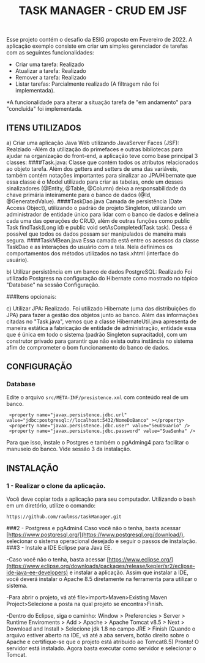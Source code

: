<p align="center">
    <h1 align="center">TASK MANAGER - CRUD EM JSF</h1>
    <br>
</p>

Esse projeto contém o desafio da ESIG proposto em Fevereiro de 2022.
A aplicação exemplo consiste em criar um simples gerenciador de tarefas
com as seguintes funcionalidades:
- Criar uma tarefa: Realizado
- Atualizar a tarefa: Realizado
- Remover a tarefa: Realizado
- Listar tarefas: Parcialmente realizado (A filtragem não foi implementada).

*A funcionalidade para alterar a situação tarefa de "em andamento" para "concluída" foi implementada.

ITENS UTILIZADOS
------------

a) Criar uma aplicação Java Web utilizando JavaServer Faces (JSF): Realziado
-Além da utilização do primefaces e outras bibliotecas para ajudar na organização do front-end, a aplicação teve como base principal 3 classes:
####Task.java:
Classe que contém todos os atributos relacionados ao objeto tarefa. Além dos getters and setters de uma das variáveis, também contém notações importantes
para sinalizar ao JPA/Hibernate que essa classe é o Model utilizado para criar as tabelas, onde um desses sinalizadores (@Entity, @Table, @Column) deixa a responsabilidade da chave primária
inteiramente para o banco de dados (@Id, @GeneratedValue).
####TaskDao.java
Camada de persistência (Date Access Object), utilizando o padrão de projeto Singleton, utilizando um administrador de entidade único para lidar com o banco de dados
e delineia cada uma das operações do CRUD, além de outras funções como public Task findTask(Long id) e public void setAsCompleted(Task task). Dessa é possível
que todos os dados possam ser manipulados de maneira mais segura.
####TaskMBean.java
Essa camada está entre os acessos da classe TaskDao e as interações do usuário com a tela. Nela definimos os comportamentos dos métodos utilizados no task.xhtml (interface do usuário).

b) Utilizar persistência em um banco de dados PostgreSQL: Realizado
Foi utilizado Postgress na configuração do Hibernate como mostrado no tópico "Database" na sessão Configuração.

###Itens opcionais:

c) Utilizar JPA: Realizado.
Foi utilizado Hibernate (uma das distribuições do JPA) para fazer a gestão dos objetos junto ao banco. Além das informações citadas no "Task.java", vemos que a classe 
HibernateUtil.java apresenta de maneira estática a fabricação de entidade de administração, entidade essa que é única em todo o sistema (padrão Singleton supracitado), com um
construtor privado para garantir que não exista outra instância no sistema afim de comprometer o bom funcionamento do banco de dados.



CONFIGURAÇÃO
-------------
### Database

Edite o arquivo `src/META-INF/presistence.xml` com conteúdo real de um banco.

``` 
 <property name="javax.persistence.jdbc.url" value="jdbc:postgresql://localhost:5432/NomeDoBanco" ></property>
 <property name="javax.persistence.jdbc.user" value="SeuUsuario" />
 <property name="javax.persistence.jdbc.password" value="SuaSenha" />
```
Para que isso, instale o Postgres e também o pgAdming4 para facilitar o manuseio do banco.
Vide sessão 3 da instalação.

INSTALAÇÃO
-------------
### 1 - Realizar o clone da aplicação.
Você deve copiar toda a aplicação para seu computador.
Utilizando o bash em um diretório, utilize o comando:
~~~
https://github.com/raulmss/taskManager.git
~~~

###2 - Postgress e pgAdmin4
Caso você não o tenha, basta acessar [https://www.postgresql.org/](https://www.postgresql.org/download/), selecionar o sistema operacional desejado e seguir o passos de instalação.
###3 - Instale a IDE Eclipse para Java EE.

-Caso você não o tenha, basta acessar [https://www.eclipse.org/](https://www.eclipse.org/downloads/packages/release/kepler/sr2/eclipse-ide-java-ee-developers) e instalar a aplicação.
Assim que instalar a IDE, você deverá instalar o Apache 8.5 diretamente na ferramenta para utilizar o sistema.

-Para abrir o projeto, vá até file>import>Maven>Existing Maven Project>Selecione a posta na qual projeto se encontra>Finish.

-Dentro do Eclipse, siga o caminho:
Window > Preferencies > Server > Runtime Enviroments > Add > Apache > Apache Tomcat v8.5 > Next > Download and Install > Selecione jdk 1.8 no campo JRE > Finish
(Quando o arquivo estiver aberto na IDE, vá até a aba servers, botão direito sobre o Apache e certifique-se que o projeto está atribuido ao Tomcat8.5)
Pronto! O servidor está instalado.
Agora basta executar como servidor e selecionar o Tomcat.


